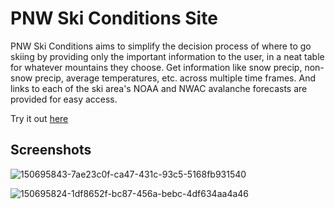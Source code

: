 # PNW Ski Conditions Site

PNW Ski Conditions aims to simplify the decision process of where to go skiing by providing only the important information to the user, in a neat table for whatever mountains they choose. Get information like snow precip, non-snow precip, average temperatures, etc. across multiple time frames. And links to each of the ski area's NOAA and NWAC avalanche forecasts are provided for easy access.

Try it out [here](https://hotsno.github.io/pnw-ski-conditions/)

## Screenshots
![150695843-7ae23c0f-ca47-431c-93c5-5168fb931540](https://github.com/hotsno/pnw-ski-conditions/assets/71658949/e359b75a-6ba7-4e8b-9feb-d0be32ca73dc)

![150695824-1df8652f-bc87-456a-bebc-4df634aa4a46](https://github.com/hotsno/pnw-ski-conditions/assets/71658949/21301bb8-6d34-4620-b33c-621681211e15)
